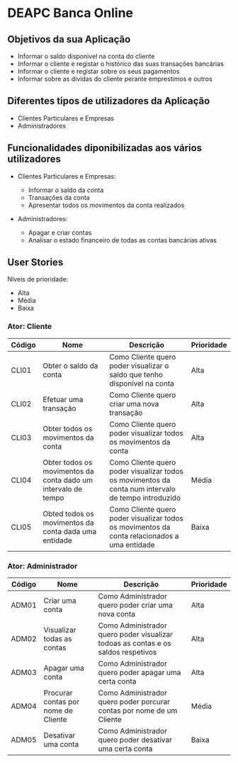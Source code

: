 # DEAPC Banca Online

## Objetivos da sua Aplicação

- Informar o saldo disponivel na conta do cliente
- Informar o cliente e registar o histórico das suas transações bancárias
- Informar o cliente e registar sobre os seus pagamentos
- Informar sobre as dividas do cliente perante emprestimos e outros

## Diferentes tipos de utilizadores da Aplicação

- Clientes Particulares e Empresas
- Administradores

## Funcionalidades diponibilizadas aos vários utilizadores

- Clientes Particulares e Empresas:
    - Informar o saldo da conta
    - Transações da conta
    - Apresentar todos os movimentos da conta realizados

- Administradores:
    - Apagar e criar contas
    - Analisar o estado financeiro de todas as contas bancárias ativas

## User Stories

Níveis de prioridade:

- Alta
- Média
- Baixa

### Ator: Cliente

| Código | Nome                                                          | Descrição                                                                                           | Prioridade |
| ------ | ------------------------------------------------------------- | --------------------------------------------------------------------------------------------------- | ---------- |
| CLI01  | Obter o saldo da conta                                        | Como Cliente quero poder visualizar o saldo que tenho disponível na conta                           | Alta       |
| CLI02  | Efetuar uma transação                                         | Como Cliente quero criar uma nova transação                                                         | Alta       |
| CLI03  | Obter todos os movimentos da conta                            | Como Cliente quero poder visualizar todos os movimentos da conta                                    | Alta       |
| CLI04  | Obter todos os movimentos da conta dado um intervalo de tempo | Como Cliente quero poder visualizar todos os movimentos da conta num intervalo de tempo introduzido | Média      |
| CLI05  | Obted todos os movimentos da conta dada uma entidade          | Como Cliente quero poder visualizar todos os movimentos da conta relacionados a uma entidade        | Baixa      |

### Ator: Administrador

| Código | Nome                                | Descrição                                                                         | Prioridade |
| ------ | ----------------------------------- | --------------------------------------------------------------------------------- | ---------- |
| ADM01  | Criar uma conta                     | Como Administrador quero poder criar uma nova conta                               | Alta       |
| ADM02  | Visualizar todas as contas          | Como Administrador quero poder visualizar todoas as contas e os saldos respetivos | Alta       |
| ADM03  | Apagar uma conta                    | Como Administrador quero poder apagar uma certa conta                             | Alta       |
| ADM04  | Procurar contas por nome de Cliente | Como Administrador quero poder porcurar contas por nome de um Cliente             | Média      |
| ADM05  | Desativar uma conta                 | Como Administrador quero poder desativar uma certa conta                          | Baixa      |
